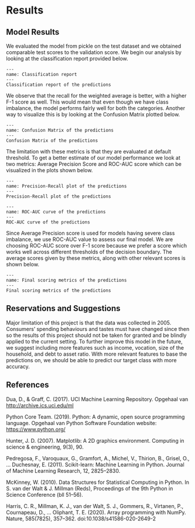 # Results

## Model Results
We evaluated the model from pickle on the test dataset and we obtained comparable test scores to the validation score. We begin our analysis by looking at the classification report provided below.

```{figure} ../results/images/classification_report.png
---
name: Classification report
---
Classification report of the predictions
```

We observe that the recall for the weighted average is better, with a higher F-1 score as well. This would mean that even though we have class imbalance, the model performs fairly well for both the categories. Another way to visualize this is by looking at the Confusion Matrix plotted below.

```{figure} ../results/images/confusion_matrix.png
---
name: Confusion Matrix of the predictions
---
Confusion Matrix of the predictions
```

The limitation with these metrics is that they are evaluated at default threshold. To get a better estimate of our model performance we look at two metrics: Average Precision Score and ROC-AUC score which can be visualized in the plots shown below.

```{figure} ../results/images/precision_recall_curve.png
---
name: Precision-Recall plot of the predictions
---
Precision-Recall plot of the predictions
```

```{figure} ../results/images/roc_auc_curve.png
---
name: ROC-AUC curve of the predictions
---
ROC-AUC curve of the predictions
```

Since Average Precision score is used for models having severe class imbalance, we use ROC-AUC value to assess our final model. We are choosing ROC-AUC score over F-1 score because we prefer a score which works well across different thresholds of the decision boundary. The average scores given by these metrics, along with other relevant scores is shown below.

```{figure} ../results/images/final_scores.png
---
name: Final scoring metrics of the predictions
---
Final scoring metrics of the predictions
```

## Reservations and Suggestions
Major limitation of this project is that the data was collected in 2005. Consumers’ spending behaviours and tastes must have changed since then so the results of this project should not be taken for granted and be blindly applied to the current setting. To further improve this model in the future, we suggest including more features such as income, vocation, size of the household, and debt to asset ratio. With more relevant features to base the predictions on, we should be able to predict our target class with more accuracy.
## References
Dua, D., & Graff, C. (2017). UCI Machine Learning Repository. Opgehaal van http://archive.ics.uci.edu/ml

Python Core Team. (2019). Python: A dynamic, open source programming language. Opgehaal van Python Software Foundation website: https://www.python.org/

Hunter, J. D. (2007). Matplotlib: A 2D graphics environment. Computing in science & engineering, 9(3), 90.

Pedregosa, F., Varoquaux, G., Gramfort, A., Michel, V., Thirion, B., Grisel, O., … Duchesnay, E. (2011). Scikit-learn: Machine Learning in Python. Journal of Machine Learning Research, 12, 2825–2830.

McKinney, W. (2010). Data Structures for Statistical Computing in Python. In S. van der Walt & J. Millman (Reds), Proceedings of the 9th Python in Science Conference (bll 51–56).

Harris, C. R., Millman, K. J., van der Walt, S. J., Gommers, R., Virtanen, P., Cournapeau, D., … Oliphant, T. E. (2020). Array programming with NumPy. Nature, 585(7825), 357–362. doi:10.1038/s41586-020-2649-2